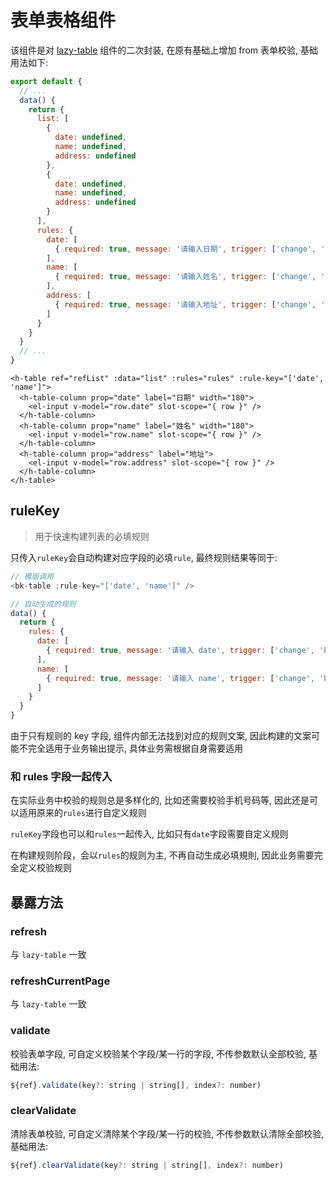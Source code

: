 # 表单表格组件

该组件是对 [lazy-table](../../lazy-table/README.md) 组件的二次封装, 在原有基础上增加 from 表单校验, 基础用法如下: 

```javascript
export default {
  // ...
  data() {
    return {
      list: [
        {
          date: undefined,
          name: undefined,
          address: undefined
        },
        {
          date: undefined,
          name: undefined,
          address: undefined
        }
      ],
      rules: {
        date: [
          { required: true, message: '请输入日期', trigger: ['change', 'blur'] }
        ],
        name: [
          { required: true, message: '请输入姓名', trigger: ['change', 'blur'] }
        ],
        address: [
          { required: true, message: '请输入地址', trigger: ['change', 'blur'] }
        ]
      }
    }
  }
  // ...
}
```

```vue
<h-table ref="refList" :data="list" :rules="rules" :rule-key="['date', 'name']">
  <h-table-column prop="date" label="日期" width="180">
    <el-input v-model="row.date" slot-scope="{ row }" />
  </h-table-column>
  <h-table-column prop="name" label="姓名" width="180">
    <el-input v-model="row.name" slot-scope="{ row }" />
  </h-table-column>
  <h-table-column prop="address" label="地址">
    <el-input v-model="row.address" slot-scope="{ row }" />
  </h-table-column>
</h-table>
```

## ruleKey

> 用于快速构建列表的必填规则

只传入`ruleKey`会自动构建对应字段的必填`rule`, 最终规则结果等同于: 
```javascript
// 模版调用
<bk-table :rule-key="['date', 'name']" />

// 自动生成的规则
data() {
  return {
    rules: {
      date: [
        { required: true, message: '请输入 date', trigger: ['change', 'blur'] }
      ],
      name: [
        { required: true, message: '请输入 name', trigger: ['change', 'blur'] }
      ]
    }
  }
}
```

由于只有规则的 key 字段, 组件内部无法找到对应的规则文案, 因此构建的文案可能不完全适用于业务输出提示, 具体业务需根据自身需要适用

### 和 rules 字段一起传入

在实际业务中校验的规则总是多样化的, 比如还需要校验手机号码等, 因此还是可以适用原来的`rules`进行自定义规则

`ruleKey`字段也可以和`rules`一起传入, 比如只有`date`字段需要自定义规则

在构建规则阶段，会以`rules`的规则为主, 不再自动生成必填規則, 因此业务需要完全定义校验规则

## 暴露方法

### refresh

与 `lazy-table` 一致

### refreshCurrentPage

与 `lazy-table` 一致

### validate

校验表单字段, 可自定义校验某个字段/某一行的字段, 不传参数默认全部校验, 基础用法: 

```javascript
${ref}.validate(key?: string | string[], index?: number)
```

### clearValidate

清除表单校验, 可自定义清除某个字段/某一行的校验, 不传参数默认清除全部校验, 基础用法:

```javascript
${ref}.clearValidate(key?: string | string[], index?: number)
```
